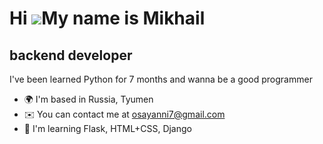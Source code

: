 Hi ![](https://user-images.githubusercontent.com/18350557/176309783-0785949b-9127-417c-8b55-ab5a4333674e.gif)My name is Mikhail
===============================================================================================================================

backend developer
-----------------

I've been learned Python for 7 months and wanna be a good programmer

*   🌍  I'm based in Russia, Tyumen
*   ✉️  You can contact me at [osayanni7@gmail.com](mailto:osayanni7@gmail.com)
*   🧠  I'm learning Flask, HTML+CSS, Django
